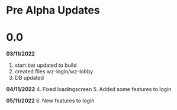 # **Pre Alpha Updates**

# 0.0

**03/11/2022**
1. start.bat updated to build
2. created files wz-login/wz-lobby
3. DB updated

**04/11/2022**
4. Fixed loadingscreen
5. Added some features to login

**05/11/2022**
6. New features to login